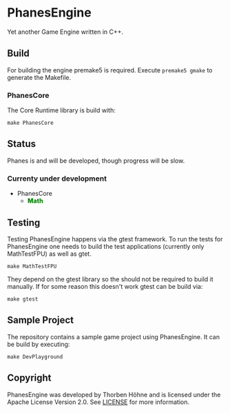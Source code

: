 # PhanesEngine

Yet another Game Engine written in C++.

## Build

For building the engine premake5 is required. Execute `premake5 gmake` to generate the Makefile.

### PhanesCore

The Core Runtime library is build with:

    make PhanesCore

## Status

Phanes is and will be developed, though progress will be slow.

### Currenty under development

- PhanesCore
  - <span style="color:green; font-weight:800">Math</span>

## Testing

Testing PhanesEngine happens via the gtest framework. To run the tests for PhanesEngine one needs to
build the test applications (currently only MathTestFPU) as well as gtet.

    make MathTestFPU

They depend on the gtest library so the should not be required to build it manually. If for some reason this doesn't
work gtest can be build via:

    make gtest

## Sample Project

The repository contains a sample game project using PhanesEngine. It can be build by executing:

    make DevPlayground

## Copyright

PhanesEngine was developed by Thorben Höhne and is licensed under the Apache License Version 2.0. See
[LICENSE](LICENSE) for more information.
